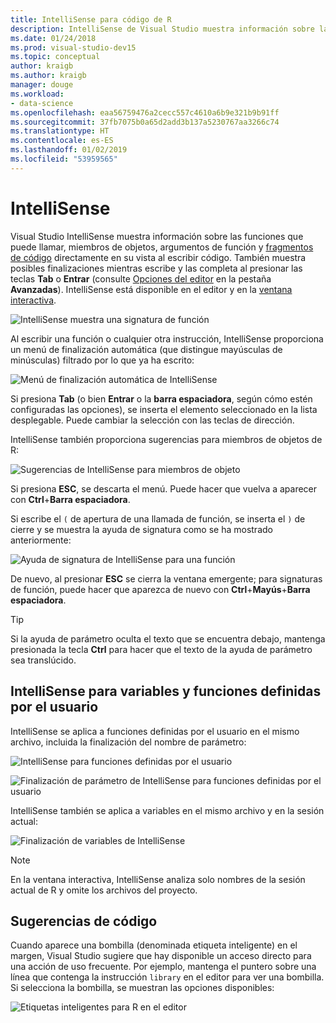 ```yaml
---
title: IntelliSense para código de R
description: IntelliSense de Visual Studio muestra información sobre las funciones, los miembros de objeto, los fragmentos de código y las finalizaciones mientras se escribe código de R.
ms.date: 01/24/2018
ms.prod: visual-studio-dev15
ms.topic: conceptual
author: kraigb
ms.author: kraigb
manager: douge
ms.workload:
- data-science
ms.openlocfilehash: eaa56759476a2cecc557c4610a6b9e321b9b91ff
ms.sourcegitcommit: 37fb7075b0a65d2add3b137a5230767aa3266c74
ms.translationtype: HT
ms.contentlocale: es-ES
ms.lasthandoff: 01/02/2019
ms.locfileid: "53959565"
---
```

# <a name="intellisense"></a>IntelliSense

Visual Studio IntelliSense muestra información sobre las funciones que puede llamar, miembros de objetos, argumentos de función y [fragmentos de código](code-snippets-for-r.md) directamente en su vista al escribir código. También muestra posibles finalizaciones mientras escribe y las completa al presionar las teclas **Tab** o **Entrar** (consulte [Opciones del editor](editing-r-code-in-visual-studio.md#editor-options) en la pestaña **Avanzadas**). IntelliSense está disponible en el editor y en la [ventana interactiva](interactive-repl-for-r-in-visual-studio.md).

![IntelliSense muestra una signatura de función](media/intellisense-function-signature.png)

Al escribir una función o cualquier otra instrucción, IntelliSense proporciona un menú de finalización automática (que distingue mayúsculas de minúsculas) filtrado por lo que ya ha escrito:

![Menú de finalización automática de IntelliSense](media/intellisense-auto-complete-menu.png)

Si presiona **Tab** (o bien **Entrar** o la **barra espaciadora**, según cómo estén configuradas las opciones), se inserta el elemento seleccionado en la lista desplegable. Puede cambiar la selección con las teclas de dirección.

IntelliSense también proporciona sugerencias para miembros de objetos de R:

![Sugerencias de IntelliSense para miembros de objeto](media/intellisense-auto-complete-r-objects.png)

Si presiona **ESC**, se descarta el menú. Puede hacer que vuelva a aparecer con **Ctrl**+**Barra espaciadora**.

Si escribe el `(` de apertura de una llamada de función, se inserta el `)` de cierre y se muestra la ayuda de signatura como se ha mostrado anteriormente:

![Ayuda de signatura de IntelliSense para una función](media/intellisense-function-signature.png)

De nuevo, al presionar **ESC** se cierra la ventana emergente; para signaturas de función, puede hacer que aparezca de nuevo con **Ctrl**+**Mayús**+**Barra espaciadora**.

> [!Tip]
> Si la ayuda de parámetro oculta el texto que se encuentra debajo, mantenga presionada la tecla **Ctrl** para hacer que el texto de la ayuda de parámetro sea translúcido.

## <a name="intellisense-for-user-defined-functions-and-variables"></a>IntelliSense para variables y funciones definidas por el usuario

IntelliSense se aplica a funciones definidas por el usuario en el mismo archivo, incluida la finalización del nombre de parámetro:

![IntelliSense para funciones definidas por el usuario](media/intellisense-same-file-functions.png)

![Finalización de parámetro de IntelliSense para funciones definidas por el usuario](media/intellisense-parameter-completion.png)

IntelliSense también se aplica a variables en el mismo archivo y en la sesión actual:

![Finalización de variables de IntelliSense](media/intellisense-variable-completion.png)

> [!Note]
> En la ventana interactiva, IntelliSense analiza solo nombres de la sesión actual de R y omite los archivos del proyecto.

## <a name="code-suggestions"></a>Sugerencias de código

Cuando aparece una bombilla (denominada etiqueta inteligente) en el margen, Visual Studio sugiere que hay disponible un acceso directo para una acción de uso frecuente. Por ejemplo, mantenga el puntero sobre una línea que contenga la instrucción `library` en el editor para ver una bombilla. Si selecciona la bombilla, se muestran las opciones disponibles:

![Etiquetas inteligentes para R en el editor](media/intellisense-smart-tags.png)
